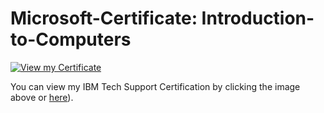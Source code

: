 # Microsoft-Certificate: Introduction-to-Computers

[![View my Certificate](https://img.icons8.com/ios-filled/50/000000/pdf.png)](https://itsmeaashutoshsapkota.com/intromicrosoft.pdf)

You can view my IBM Tech Support Certification by clicking the image above or [here](https://itsmeaashutoshsapkota.com/intromicrosoft.pdf)).
